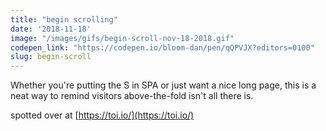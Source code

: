 ```yaml
---
title: "begin scrolling"
date: '2018-11-18'
image: "/images/gifs/begin-scroll-nov-18-2018.gif"
codepen_link: "https://codepen.io/bloom-dan/pen/qQPVJX?editors=0100"
slug: begin-scroll
---
```


Whether you're putting the S in SPA or just want a nice long page, this is a neat way to remind visitors above-the-fold isn't all there is.

spotted over at [https://toi.io/](https://toi.io/)
